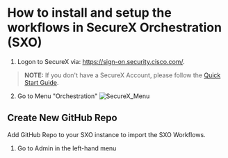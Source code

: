 # How to install and setup the workflows in SecureX Orchestration (SXO)

1. Logon to SecureX via: https://sign-on.security.cisco.com/. 
> **NOTE:** If you don't have a SecureX Account, please follow the [Quick Start Guide](https://www.cisco.com/c/en/us/td/docs/security/secure-sign-on/sso-quick-start-guide/sso-qsg-welcome.html).
2. Go to Menu "Orchestration" 
  ![SecureX_Menu](/IMAGES/SecureX_Menu.jpg)


## Create New GitHub Repo
Add GitHub Repo to your SXO instance to import the SXO Workflows.

1. Go to Admin in the left-hand menu
